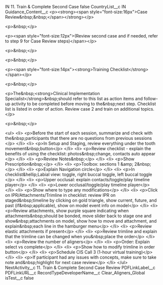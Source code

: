 <?xml version="1.0" encoding="UTF-8"?>
<CustomMetadata xmlns="http://soap.sforce.com/2006/04/metadata" xmlns:xsi="http://www.w3.org/2001/XMLSchema-instance" xmlns:xsd="http://www.w3.org/2001/XMLSchema">
    <label>IN 11. Train &amp; Complete Second Case</label>
    <protected>false</protected>
    <values>
        <field>CountryList__c</field>
        <value xsi:type="xsd:string">IN</value>
    </values>
    <values>
        <field>Guidance_Content__c</field>
        <value xsi:type="xsd:string">&lt;p&gt;&lt;strong&gt;&lt;span style=&quot;font-size:16px&quot;&gt;Case Review&amp;nbsp;&amp;nbsp;​&lt;/span&gt;&lt;/strong&gt;&lt;/p&gt;

&lt;p&gt;&amp;nbsp;&lt;/p&gt;

&lt;p&gt;&lt;span style=&quot;font-size:12px&quot;&gt;(Review second case and if needed, refer to step 9 for Case Review steps)&lt;/span&gt;&lt;/p&gt;

&lt;p&gt;&amp;nbsp;&lt;/p&gt;

&lt;p&gt;&amp;nbsp;&lt;/p&gt;

&lt;p&gt;&lt;span style=&quot;font-size:14px&quot;&gt;&lt;strong&gt;Training Checklist​&lt;/strong&gt;&lt;/span&gt;&lt;/p&gt;

&lt;p&gt;&amp;nbsp;&lt;/p&gt;

&lt;p&gt;The&amp;nbsp;&lt;strong&gt;Clinical Implementation Specialist&lt;/strong&gt;&amp;nbsp;should refer to this list as action items and follow-up activity to be completed before moving to the&amp;nbsp;next step. Checklist list is listed in order of action. Review case 2 and train on additional topics.​&lt;/p&gt;

&lt;p&gt;&amp;nbsp;&lt;/p&gt;

&lt;ul&gt;
	&lt;li&gt;
	&lt;p&gt;Before the start of each session, summarize and check with the&amp;nbsp;participants that there are no questions from previous sessions​&lt;/p&gt;
	&lt;/li&gt;
	&lt;li&gt;
	&lt;p&gt;In Setup and Staging, review everything under the tooth movement&amp;nbsp;button​&lt;/p&gt;
	&lt;/li&gt;
	&lt;li&gt;
	&lt;p&gt;Review checklist - explain the benefits of using the checklist: photos&amp;nbsp;change, contacts auto appear​&lt;/p&gt;
	&lt;/li&gt;
	&lt;li&gt;
	&lt;p&gt;Review Notes&amp;nbsp;​&lt;/p&gt;
	&lt;/li&gt;
	&lt;li&gt;
	&lt;p&gt;Show Prescription&amp;nbsp;​&lt;/p&gt;
	&lt;/li&gt;
	&lt;li&gt;
	&lt;p&gt;Toolbox: sections 1 &amp;amp; 2&amp;nbsp;​&lt;/p&gt;
	&lt;/li&gt;
	&lt;li&gt;
	&lt;p&gt;Explain Navigation circle​&lt;/p&gt;
	&lt;/li&gt;
	&lt;li&gt;
	&lt;p&gt;In checklist&amp;hellip;Labial view: toggle, right buccal toggle, left buccal toggle​&lt;/p&gt;
	&lt;/li&gt;
	&lt;li&gt;
	&lt;p&gt;Upper occlusal: explain contacts/toggle/play timeline player​&lt;/p&gt;
	&lt;/li&gt;
	&lt;li&gt;
	&lt;p&gt;Lower occlusal/toggle/play timeline player​&lt;/p&gt;
	&lt;/li&gt;
	&lt;li&gt;
	&lt;p&gt;Show where to type any modifications​&lt;/p&gt;
	&lt;/li&gt;
	&lt;li&gt;
	&lt;p&gt;Click on IPR/Attachments/Trimline in checklist: review IPR on staged&amp;nbsp;timeline by clicking on gold triangle, show current, future, and past (if&amp;nbsp;applicable), show on model event info on model​&lt;/p&gt;
	&lt;/li&gt;
	&lt;li&gt;
	&lt;p&gt;Review attachments, show purple square indicating when attachments&amp;nbsp;should be bonded, move slider back to stage one and show&amp;nbsp;attachments on model, show how to move and attachment, and explain&amp;nbsp;each line in the hamburger menu​&lt;/p&gt;
	&lt;/li&gt;
	&lt;li&gt;
	&lt;p&gt;Review elastic attachments if present​&lt;/p&gt;
	&lt;/li&gt;
	&lt;li&gt;
	&lt;p&gt;Review trimline and explain that the trimline can be changed when you&amp;nbsp;place the order​&lt;/p&gt;
	&lt;/li&gt;
	&lt;li&gt;
	&lt;p&gt;Review the number of aligners​&lt;/p&gt;
	&lt;/li&gt;
	&lt;li&gt;
	&lt;p&gt;Order: Explain select vs complete​&lt;/p&gt;
	&lt;/li&gt;
	&lt;li&gt;
	&lt;p&gt;Show how to modify trimline in order button​&lt;/p&gt;
	&lt;/li&gt;
	&lt;li&gt;
	&lt;p&gt;Schedule CIS Call 3 (1-hour virtual training)​&lt;/p&gt;
	&lt;/li&gt;
	&lt;li&gt;
	&lt;p&gt;If participant had any issues with concepts, make sure to take note and&amp;nbsp;highlight for next case review​&lt;/p&gt;
	&lt;/li&gt;
&lt;/ul&gt;</value>
    </values>
    <values>
        <field>NextActivity__c</field>
        <value xsi:type="xsd:string">11. Train &amp; Complete Second Case Review</value>
    </values>
    <values>
        <field>PDFLinkLabel__c</field>
        <value xsi:nil="true"/>
    </values>
    <values>
        <field>PDFLinkURL__c</field>
        <value xsi:nil="true"/>
    </values>
    <values>
        <field>RecordTypeDeveloperName__c</field>
        <value xsi:type="xsd:string">Clear_Aligners_Global</value>
    </values>
    <values>
        <field>isTest__c</field>
        <value xsi:type="xsd:boolean">false</value>
    </values>
</CustomMetadata>
